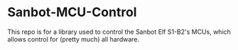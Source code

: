 # Sanbot-MCU-Control
This repo is for a library used to control the Sanbot Elf S1-B2's MCUs, which allows control for (pretty much) all hardware.
